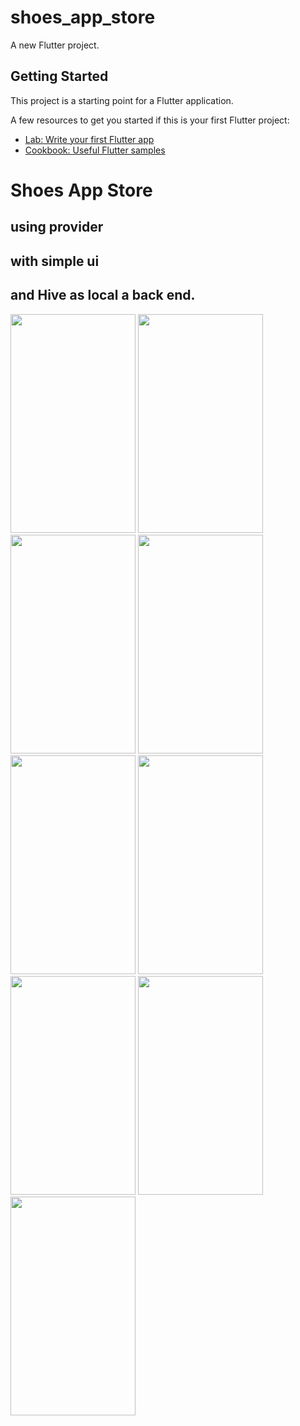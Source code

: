 # shoes_app_store

A new Flutter project.

## Getting Started

This project is a starting point for a Flutter application.

A few resources to get you started if this is your first Flutter project:

- [Lab: Write your first Flutter app](https://docs.flutter.dev/get-started/codelab)
- [Cookbook: Useful Flutter samples](https://docs.flutter.dev/cookbook)
  
 # Shoes App Store 
## using provider 
## with simple ui
## and  Hive as local a back end. 
  
  
<img src="https://github.com/ahmedmaher15/shoes_app_store/assets/69214341/5e9f4cb6-1aea-4675-b3ba-4cdf6267fb2e" width="200" height="350">
<img src="https://github.com/ahmedmaher15/shoes_app_store/assets/69214341/fae9e66d-9451-4999-b82e-d54bfa019dba" width="200" height="350">
<img src="https://github.com/ahmedmaher15/shoes_app_store/assets/69214341/b9266be6-c2d7-4840-b6e5-33f7a7d4ce55" width="200" height="350">
<img src="https://github.com/ahmedmaher15/shoes_app_store/assets/69214341/496d1bf0-5c99-4cf1-92bc-d3560141c744" width="200" height="350">
<img src="https://github.com/ahmedmaher15/shoes_app_store/assets/69214341/2815fe34-2510-4788-9385-9b709205e9a7" width="200" height="350">
<img src="https://github.com/ahmedmaher15/shoes_app_store/assets/69214341/60308e9e-b2f6-440b-bd52-57fa66bb063a" width="200" height="350">
<img src="https://github.com/ahmedmaher15/shoes_app_store/assets/69214341/00fe6971-c52f-45dc-82e7-ce0210152510" width="200" height="350">
<img src="https://github.com/ahmedmaher15/shoes_app_store/assets/69214341/2d794fea-89e8-454c-baeb-42e387f2537f" width="200" height="350">
<img src="https://github.com/ahmedmaher15/shoes_app_store/assets/69214341/7779cc91-6b7c-477c-95b4-34e64d002b3d" width="200" height="350">





